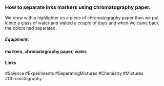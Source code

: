 ### How to separate inks markers using chromatography paper.
We drew with a highlighter on a piece of chromatography paper then we put it into a glass of water and waited a couple of days and when we came back the colors had separated. 


##### Equipment:
**markers, chromatography paper, water.**

#### Links
#Science #Expeiriments #SeperatingMixtures #Chemistry #Mixtures #Chromatography